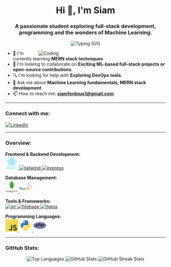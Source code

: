 <h1 align="center">Hi 👋, I'm Siam</h1>
<h3 align="center">A passionate student exploring full-stack development, programming and the wonders of Machine Learning.</h3>

<!-- ✅ Alternative Typing SVG from GitHub CDN -->
<p align="center">
  <img src="https://raw.githubusercontent.com/DenverCoder1/readme-typing-svg/main/demo/typing.svg" alt="Typing SVG" />
</p>

<!-- ✅ Night Coding GIF -->
<img align="right" alt="Coding" width="400" src="https://raw.githubusercontent.com/mayankchaudhary26/Cool-Readme-ideas/master/data/night-coding.gif">

- 🌱 I'm currently learning **MERN stack techniques**  
- 🤝 I'm looking to collaborate on **Exciting ML-based full-stack projects or open-source contributions.**  
- 🔍 I'm looking for help with **Exploring DevOps tools.**  
- 💬 Ask me about **Machine Learning fundamentals, MERN stack development**  
- 📫 How to reach me: **siamferdous1@gmail.com**

---

<h3 align="left">Connect with me:</h3>
<p align="left">
  <a href="https://www.linkedin.com/in/siam-ferdous" target="blank">
    <img align="center" src="https://raw.githubusercontent.com/rahuldkjain/github-profile-readme-generator/master/src/images/icons/Social/linked-in-alt.svg" alt="LinkedIn" height="30" width="40" />
  </a>
</p>

---

<h3 align="left">Overview:</h3>

**Frontend & Backend Development:**  
<a href="https://reactjs.org/" target="_blank" rel="noreferrer"> 
  <img src="https://raw.githubusercontent.com/devicons/devicon/master/icons/react/react-original-wordmark.svg" alt="react" width="40" height="40" /> 
</a> 
<a href="https://tailwindcss.com/" target="_blank" rel="noreferrer"> 
  <img src="https://www.vectorlogo.zone/logos/tailwindcss/tailwindcss-icon.svg" alt="tailwind" width="40" height="40" /> 
</a> 
<a href="https://expressjs.com" target="_blank" rel="noreferrer"> 
  <img src="https://skillicons.dev/icons?i=express" alt="express" width="40" height="40" />
</a>  

**Database Management:**  
<a href="https://www.mongodb.com/" target="_blank" rel="noreferrer"> 
  <img src="https://raw.githubusercontent.com/devicons/devicon/master/icons/mongodb/mongodb-original-wordmark.svg" alt="mongodb" width="40" height="40" /> 
</a> 
<a href="https://www.mysql.com/" target="_blank" rel="noreferrer"> 
  <img src="https://raw.githubusercontent.com/devicons/devicon/master/icons/mysql/mysql-original-wordmark.svg" alt="mysql" width="40" height="40" /> 
</a>  

**Tools & Frameworks:**  
<a href="https://git-scm.com/" target="_blank" rel="noreferrer"> 
  <img src="https://www.vectorlogo.zone/logos/git-scm/git-scm-icon.svg" alt="git" width="40" height="40" /> 
</a> 
<a href="https://firebase.google.com/" target="_blank" rel="noreferrer"> 
  <img src="https://www.vectorlogo.zone/logos/firebase/firebase-icon.svg" alt="firebase" width="40" height="40" /> 
</a> 
<a href="https://www.figma.com/" target="_blank" rel="noreferrer"> 
  <img src="https://www.vectorlogo.zone/logos/figma/figma-icon.svg" alt="figma" width="40" height="40" /> 
</a>  

**Programming Languages:**  
<a href="https://developer.mozilla.org/en-US/docs/Web/JavaScript" target="_blank" rel="noreferrer"> 
  <img src="https://raw.githubusercontent.com/devicons/devicon/master/icons/javascript/javascript-original.svg" alt="javascript" width="40" height="40" /> 
</a> 
<a href="https://www.python.org" target="_blank" rel="noreferrer"> 
  <img src="https://raw.githubusercontent.com/devicons/devicon/master/icons/python/python-original.svg" alt="python" width="40" height="40" /> 
</a> 
<a href="https://www.php.net" target="_blank" rel="noreferrer"> 
  <img src="https://raw.githubusercontent.com/devicons/devicon/master/icons/php/php-original.svg" alt="php" width="40" height="40" /> 
</a>  

---

<h3 align="left">GitHub Stats:</h3>
<div align="center">
  <img height="180em" src="https://github-readme-stats.vercel.app/api/top-langs?username=siamfs&show_icons=true&locale=en&layout=compact&theme=algolia" alt="Top Languages" />
  
  <img height="180em" src="https://github-readme-stats.vercel.app/api?username=siamfs&show_icons=true&locale=en&theme=algolia" alt="GitHub Stats" />
  
  <img height="180em" src="https://github-readme-streak-stats.herokuapp.com/?user=siamfs&theme=algolia" alt="GitHub Streak Stats" />
</div>
